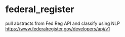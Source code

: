 # federal_register
pull abstracts from Fed Reg API and classify using NLP  
https://www.federalregister.gov/developers/api/v1
